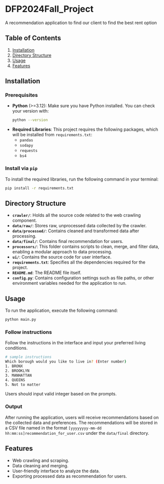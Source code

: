 # DFP2024Fall_Project

A recommendation application to find our client to find the best rent option

## Table of Contents

1. [Installation](#installation)
2. [Directory Structure](#directory-structure)
2. [Usage](#usage)
3. [Features](#features)

## Installation

### Prerequisites

- **Python** (>=3.12): Make sure you have Python installed. You can check your version with:
  ```bash
  python --version
  ```
- **Required Libraries**: This project requires the following packages, which will be installed from `requirements.txt`:
  - `pandas`
  - `sodapy`
  - `requests`
  - `bs4`

### Install via `pip`
To install the required libraries, run the following command in your terminal:

```bash
pip install -r requirements.txt
```

## Directory Structure

- **`crawler/`**: Holds all the source code related to the web crawling component.
- **`data/raw/`**: Stores raw, unprocessed data collected by the crawler.
- **`data/processed/`**: Contains cleaned and transformed data after processing.
- **`data/final/`**: Contains final recommendation for users.
- **`processors/`**: This folder contains scripts to clean, merge, and filter data, enabling a modular approach to data processing.
- **`ui/`**: Contains the source code for user interface.
- **`requirements.txt`**: Specifies all the dependencies required for the project.
- **`README.md`**: The README file itself.
- **`config.py`**: Contains configuration settings such as file paths, or other environment variables needed for the application to run.

## Usage

To run the application, execute the following command:

```bash
python main.py
```
### Follow instructions

Follow the instructions in the interface and input your preferred living conditions.
```bash
# sample instructions
Which borough would you like to live in? (Enter number)
1. BRONX
2. BROOKLYN
3. MANHATTAN
4. QUEENS
5. Not to matter
```
Users should input valid integer based on the prompts.

### Output
After running the application, users will receive recommendations based on the collected data and preferences. The recommendations will be stored in a CSV file named in the format `[yyyyyyyy-mm-dd hh:mm:ss]recommendation_for_user.csv` under the `data/final` directory.


## Features
- Web crawling and scraping.
- Data cleaning and merging.
- User-friendly interface to analyze the data.
- Exporting processed data as recommendation for users.

